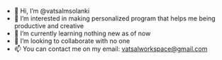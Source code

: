 - 👋 Hi, I’m @vatsalmsolanki
- 👀 I’m interested in making personalized program that helps me being productive and creative
- 🌱 I’m currently learning nothing new as of now 
- 💞️ I’m looking to collaborate with no one
- 📫 You can contact me on my email: vatsalworkspace@gmail.com

<!---
vatsalmsolanki/vatsalmsolanki is a ✨ special ✨ repository because its `README.md` (this file) appears on your GitHub profile.
You can click the Preview link to take a look at your changes.
--->
